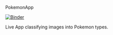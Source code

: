 PokemonApp

[![Binder](https://mybinder.org/badge_logo.svg)](https://mybinder.org/v2/gh/nicolaiberk/PokemonApp/HEAD?urlpath=voila/render/PokemonApp.ipynb)

Live App classifying images into Pokemon types.
